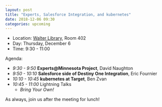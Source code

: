 ```yaml
---
layout: post
title: "Experts, Salesforce Integration, and kubernetes"
date: 2018-12-06 09:30
categories: upcoming
---
```


- Location: [Walter Library](http://campusmaps.umn.edu/walter-library), Room 402
- Day: Thursday, December 6
- Time: 9:30 - 11:00

Agenda:

- *9:30 - 9:50* **Experts@Minnesota Project**, David Naughton
- *9:50 - 10:10* **Salesforce side of Destiny One Integration**, Eric Fournier
- *10:10 - 10:45* **kubernetes at Target**, Ben Zvan
- *10:45 - 11:00* Lightning Talks
  - _Bring Your Own!_

As always, join us after the meeting for lunch!

